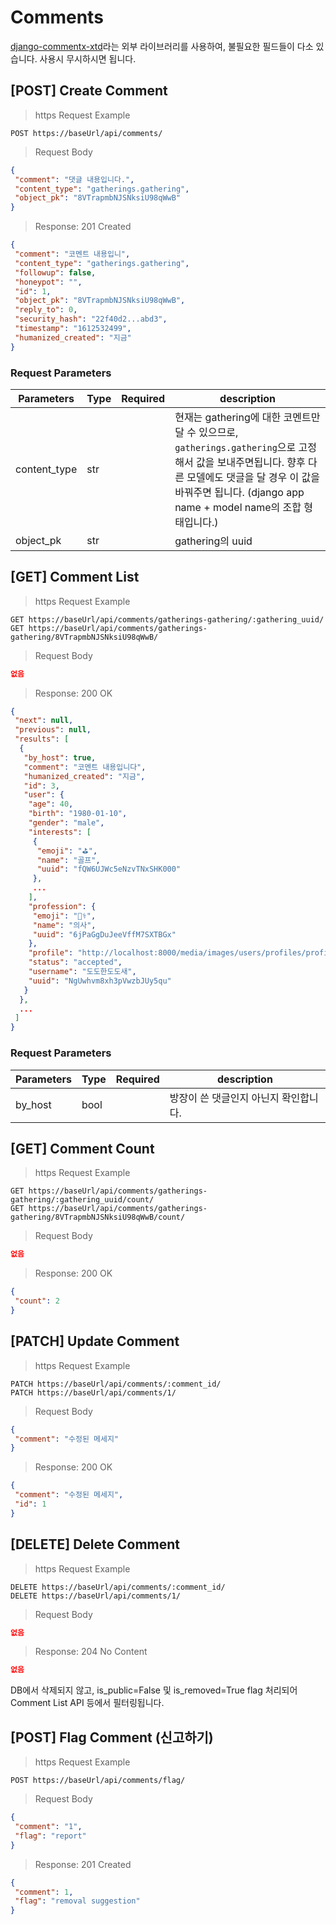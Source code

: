 # Comments

[django-commentx-xtd](https://github.com/danirus/django-comments-xtd)라는 외부 라이브러리를 사용하여, 불필요한 필드들이 다소 있습니다. 사용시 무시하시면 됩니다.

## [POST] Create Comment

> https Request Example

```http
POST https://baseUrl/api/comments/
```

> Request Body

```json
{
 "comment": "댓글 내용입니다.",
 "content_type": "gatherings.gathering",
 "object_pk": "8VTrapmbNJSNksiU98qWwB"
}
```

> Response: 201 Created

```json
{
 "comment": "코멘트 내용입니",
 "content_type": "gatherings.gathering",
 "followup": false,
 "honeypot": "",
 "id": 1,
 "object_pk": "8VTrapmbNJSNksiU98qWwB",
 "reply_to": 0,
 "security_hash": "22f40d2...abd3",
 "timestamp": "1612532499",
 "humanized_created": "지금"
}
```

### Request Parameters

| Parameters   | Type | Required | description                                                  |
| ------------ | ---- | -------- | ------------------------------------------------------------ |
| content_type | str  |          | 현재는 gathering에 대한 코멘트만 달 수 있으므로, `gatherings.gathering`으로 고정해서 값을 보내주면됩니다. 향후 다른 모델에도 댓글을 달 경우 이 값을 바꿔주면 됩니다. (django app name + model name의 조합 형태입니다.) |
| object_pk    | str  |          | gathering의 uuid                                             |

## [GET] Comment List

> https Request Example

```http
GET https://baseUrl/api/comments/gatherings-gathering/:gathering_uuid/
GET https://baseUrl/api/comments/gatherings-gathering/8VTrapmbNJSNksiU98qWwB/
```

> Request Body

```json
없음
```

> Response: 200 OK

```json
{
 "next": null,
 "previous": null,
 "results": [
  {
   "by_host": true,
   "comment": "코멘트 내용입니다",
   "humanized_created": "지금",
   "id": 3,
   "user": {
    "age": 40,
    "birth": "1980-01-10",
    "gender": "male",
    "interests": [
     {
      "emoji": "⛳",
      "name": "골프",
      "uuid": "fQW6UJWc5eNzvTNxSHK000"
     },
     ...
    ],
    "profession": {
     "emoji": "👨‍⚕️",
     "name": "의사",
     "uuid": "6jPaGgDuJeeVffM7SXTBGx"
    },
    "profile": "http://localhost:8000/media/images/users/profiles/profile_rVvDZa9Mk28f58ch2AXuNt.jpeg",
    "status": "accepted",
    "username": "도도한도도새",
    "uuid": "NgUwhvm8xh3pVwzbJUy5qu"
   }
  },
  ...
 ]
}
```

### Request Parameters

| Parameters | Type | Required | description                           |
| ---------- | ---- | -------- | ------------------------------------- |
| by_host    | bool |          | 방장이 쓴 댓글인지 아닌지 확인합니다. |

## [GET] Comment Count

> https Request Example

```http
GET https://baseUrl/api/comments/gatherings-gathering/:gathering_uuid/count/
GET https://baseUrl/api/comments/gatherings-gathering/8VTrapmbNJSNksiU98qWwB/count/
```

> Request Body

```json
없음
```

> Response: 200 OK

```json
{
 "count": 2
}
```

## [PATCH] Update Comment

> https Request Example

```http
PATCH https://baseUrl/api/comments/:comment_id/
PATCH https://baseUrl/api/comments/1/
```

> Request Body

```json
{
 "comment": "수정된 메세지"
}
```

> Response: 200 OK

```json
{
 "comment": "수정된 메세지",
 "id": 1
}
```

## [DELETE] Delete Comment

> https Request Example

```http
DELETE https://baseUrl/api/comments/:comment_id/
DELETE https://baseUrl/api/comments/1/
```

> Request Body

```json
없음
```

> Response: 204 No Content

```json
없음
```

DB에서 삭제되지 않고, is_public=False 및 is_removed=True flag 처리되어 Comment List API 등에서 필터링됩니다.

## [POST] Flag Comment (신고하기)

> https Request Example

```http
POST https://baseUrl/api/comments/flag/
```

> Request Body

```json
{
 "comment": "1",
 "flag": "report"
}
```

> Response: 201 Created

```json
{
 "comment": 1,
 "flag": "removal suggestion"
}
```

